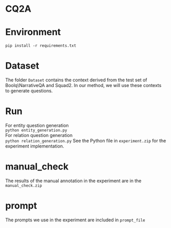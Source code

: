 # CQ2A
# Environment
`pip install -r requirements.txt`
# Dataset
The folder `Dataset` contains the context derived from the test set of Boolq\NarrativeQA and Squad2. In our method, we will use these contexts to generate questions.
# Run
For entity question generation  
```python entity_generation.py```  
For relation question generation  
```python relation_generation.py```
See the Python file in ```experiment.zip``` for the experiment implementation.
# manual_check
The results of the manual annotation in the experiment are in the `manual_check.zip`
# prompt
The prompts we use in the experiment are included in `prompt_file`

